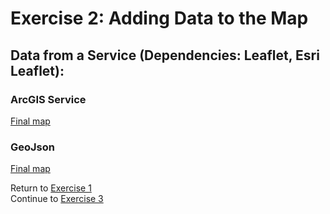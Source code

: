 # Exercise 2: Adding Data to the Map  

## Data from a Service (Dependencies: Leaflet, Esri Leaflet):  

### ArcGIS Service  
[Final map](http://geospatialem.github.io/getting-started-with-leaflet/Exercise2_Adding-Data/Final/Esri-Service/index.html)  

### GeoJson
[Final map](http://geospatialem.github.io/getting-started-with-leaflet/Exercise2_Adding-Data/Final/GeoJSON/index.html)  

Return to [Exercise 1](Exercise_1.md)  
Continue to [Exercise 3](Exercise_3.md)  
